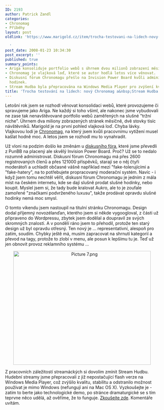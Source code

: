 ```yaml
---
ID: 2193
author: Patrick Zandl
categories:
- Chronomag
- Příběhy
layout: post
oldlink: 'https://www.marigold.cz/item/trocha-testovani-na-lidech-novy-chronomag-a-stream-hudba

  '
post_date: 2008-01-23 10:34:30
post_excerpt: ''
published: true
summary_points:
- Ariga konsoliduje portfolio webů s úhrnem dvou milionů zobrazení měsíčně.
- Chronomag je vlajková loď, které se autor hodlá letos více věnovat.
- Diskusní fórum Chronomagu přešlo na Invision Power Board kvůli administraci a prodeji
  hodinek.
- Stream Hudba byla přepracována na Windows Media Player pro zvýšení kvality.
title: 'Trocha testování na lidech: nový Chronomag a&nbsp;Stream Hudba'
---
```


Letošní rok jsem se rozhodl věnovat konsolidaci webů, které provozujeme či spravujeme jako Ariga. Ne každý si toho všiml, ale nakonec jsme vybudovali ne zase tak nenavštěvované portfolio webů zaměřených na slušné "tržní niche". Úhrnem dva miliony zobrazených stránek měsíčně, dvě stovky tisíc návštěvníků. Marigold je na první pohled vlajková loď. Chyba lávky. Vlajkovou lodí je <a href="http://www.chronomag.cz">Chronomag</a>, na který jsem kvůli pracovnímu vytížení musel kašlat hodně moc. A letos jsem se rozhodl mu to vynahradit. 

Už vloni na podzim došlo ke změnám u <a href="http://forum.chronomag.cz">diskusního fóra</a>, které jsme převedli z PunBB na placený ale skvělý Invision Power Board. Proč? Už se to nedalo rozumně administrovat. Diskusní fórum Chronomagu má přes 2600 registrovaných členů a přes 121000 příspěvků, starají se o něj čtyři moderátoři a uchladit občasné vášně například mezi "fake-tolerujícími a "fake-hatery", na to potřebujete propracovaný moderační systém. Navíc - i když jsem tomu nechtěl věřit, diskusní fórum Chronomagu je jedním z mála míst na českém internetu, kde se dají slušně prodat slušné hodinky, nebo koupit. Myslel jsem si, že tady bude kralovat Aukro, ale to je zoufale zamořené "značkami podvrženého luxusu", takže prodávat opravdu slušné hodinky nemá moc smysl. 

O tomto víkendu jsem nastoupil na titulní stránku Chronomagu. Design dodal příjemný novozélanďan, kterého jsem si někde vygoogloval, z části už připraveno do Wordpressu, zbytek jsem dodělal a doupravil ze svých skromných znalostí. A v pondělí ráno jsem to přehodil, protože ten starý design už byl opravdu otřesný. Ten nový je ... representativní, alespoň pro zatím, soudím. Chybky ještě má, musím zapracovat na shrnutí kategorií a převod na tagy, protože to zlobí v menu, ale posun k lepšímu tu je. Teď už jen obnovit provoz reklamního systému ... 

<div style="text-align:center;"><img src="http://www.marigold.cz/wp-content/uploads//Picture 71.png" alt="Picture 7.png" border="0" width="450" height="372" /></div>

Z pracovních záležitostí streamáckých si dovolím zmínit Stream Hudbu. Hudební streamy jsme přepracovali z již nepostačující flash verze na Windows Media Player, což zvýšilo kvalitu, stabilitu a odstranilo možnost používat je mimo Windows (nefungují ani na Mac OS X). Vyzkoušejte je - zatím to berte jako technologické demo, po stránce dramaturgické se s tím teprvne něco udělá, až ověříme, že to funguje. <a href="http://www.stream.cz/music/10-pop-zahranicni/">Zkoušejte zde</a>. Komentáře uvítám.